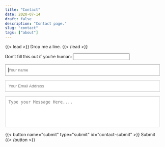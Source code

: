 ```yaml
---
title: "Contact"
date: 2020-07-14
draft: false
description: "Contact page."
slug: "contact"
tags: ["about"]
---
```


{{< lead >}}
Drop me a line.
{{< /lead >}}

<style>
fieldset {
	border: medium none !important;
	margin: 0 0 10px;
	min-width: 100%;
	padding: 0;
	width: 100%;
}
#contact input[type="text"], #contact input[type="email"], #contact input[type="tel"], #contact input[type="url"], #contact textarea {
	width:100%;
    color: #000;
	border:1px solid #CCC;
	background:#FFF;
	margin:0 0 5px;
	padding:10px;
}
#contact textarea {
	height:100px;
	max-width:100%;
    resize:none;
}
#contact input:focus, #contact textarea:focus {
	outline:0;
	border:1px solid #999;
}
</style>
  <form id="contact" name="contact" method="POST" data-netlify="true" netlify-honeypot="bot-field">
    <p class="hidden">
        <label>Don’t fill this out if you’re human: <input name="bot-field" /></label>
    </p>
    <fieldset>
      <input placeholder="Your name" type="text" name="name" tabindex="1" required autofocus/>
    </fieldset>
    <fieldset>
      <input placeholder="Your Email Address" type="email" name="email" tabindex="2" required autofocus/>
    </fieldset>
    <fieldset>
      <textarea placeholder="Type your Message Here...." tabindex="5" type="message" name="message" required></textarea>
    </fieldset>
    <fieldset>
      {{< button name="submit" type="submit" id="contact-submit" >}}
        Submit
      {{< /button >}}
    </fieldset>
  </form>

